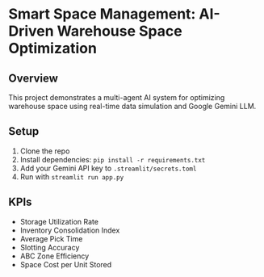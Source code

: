 # Smart Space Management: AI-Driven Warehouse Space Optimization

## Overview
This project demonstrates a multi-agent AI system for optimizing warehouse space using real-time data simulation and Google Gemini LLM.

## Setup
1. Clone the repo
2. Install dependencies: `pip install -r requirements.txt`
3. Add your Gemini API key to `.streamlit/secrets.toml`
4. Run with `streamlit run app.py`

## KPIs
- Storage Utilization Rate
- Inventory Consolidation Index
- Average Pick Time
- Slotting Accuracy
- ABC Zone Efficiency
- Space Cost per Unit Stored
